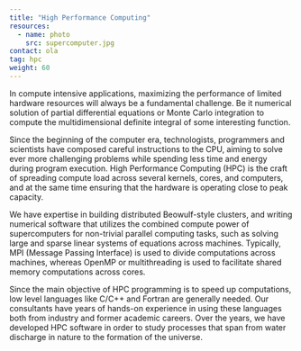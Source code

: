 ```yaml
---
title: "High Performance Computing"
resources:
  - name: photo
    src: supercomputer.jpg
contact: ola
tag: hpc
weight: 60
---
```


In compute intensive applications, maximizing the performance of limited
hardware resources will always be a fundamental challenge. Be it numerical
solution of partial differential equations or Monte Carlo integration to
compute the multidimensional definite integral of some interesting function.

<!--more-->

Since the beginning of the computer era, technologists, programmers and
scientists have composed careful instructions to the CPU, aiming to solve ever
more challenging problems while spending less time and energy during program
execution. High Performance Computing (HPC) is the craft of spreading compute
load across several kernels, cores, and computers, and at the same time
ensuring that the hardware is operating close to peak capacity.

We have expertise in building distributed Beowulf-style clusters, and writing
numerical software that utilizes the combined compute power of supercomputers
for non-trivial parallel computing tasks, such as solving large and sparse
linear systems of equations across machines. Typically, MPI (Message Passing
Interface) is used to divide computations across machines, whereas OpenMP or
multithreading is used to facilitate shared memory computations across cores.

Since the main objective of HPC programming is to speed up computations, low
level languages like C/C++ and Fortran are generally needed. Our consultants
have years of hands-on experience in using these languages both from industry
and former academic careers. Over the years, we have developed HPC software in
order to study processes that span from water discharge in nature to the
formation of the universe.

